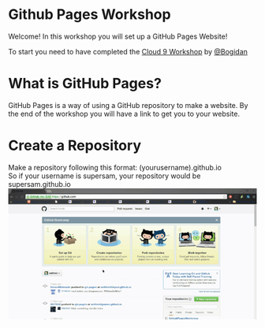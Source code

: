 # Github Pages Workshop

Welcome! In this workshop you will set up a GitHub Pages Website!

To start you need to have completed the <a href="https://github.com/hackedu/hackedu/tree/master/workshops/contrib/cloud9">Cloud 9 Workshop</a> by <a href="https://www.github.com/Bogidan">@Bogidan</a>

# What is GitHub Pages?
GitHub Pages is a way of using a GitHub repository to make a website.
By the end of the workshop you will have a link to get you to your website.

# Create a Repository
Make a repository following this format:
(yourusername).github.io
<br>
So if your username is supersam, your repository would be supersam.github.io
![](/resources/createrepo.gif)